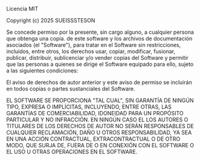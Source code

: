 Licencia MIT

Copyright (c) 2025 SUEISSSTESON

Se concede permiso por la presente, sin cargo alguno, a cualquier persona que obtenga una copia.
de este software y los archivos de documentación asociados (el "Software"), para tratar
en el Software sin restricciones, incluidos, entre otros, los derechos
usar, copiar, modificar, fusionar, publicar, distribuir, sublicenciar y/o vender
copias del Software y permitir que las personas a quienes se dirige el Software
equipado para ello, sujeto a las siguientes condiciones:

El aviso de derechos de autor anterior y este aviso de permiso se incluirán en todos
copias o partes sustanciales del Software.

EL SOFTWARE SE PROPORCIONA "TAL CUAL", SIN GARANTÍA DE NINGÚN TIPO, EXPRESA O
IMPLÍCITAS, INCLUYENDO, ENTRE OTRAS, LAS GARANTÍAS DE COMERCIABILIDAD,
IDONEIDAD PARA UN PROPÓSITO PARTICULAR Y NO INFRACCIÓN. EN NINGÚN CASO EL
LOS AUTORES O TITULARES DE LOS DERECHOS DE AUTOR NO SERÁN RESPONSABLES DE CUALQUIER RECLAMACIÓN, DAÑO U OTROS
RESPONSABILIDAD, YA SEA EN UNA ACCIÓN CONTRACTUAL, EXTRACONTRACTUAL O DE OTRO MODO, QUE SURJA DE,
FUERA DE O EN CONEXIÓN CON EL SOFTWARE O EL USO U OTRAS OPERACIONES EN EL
SOFTWARE.
